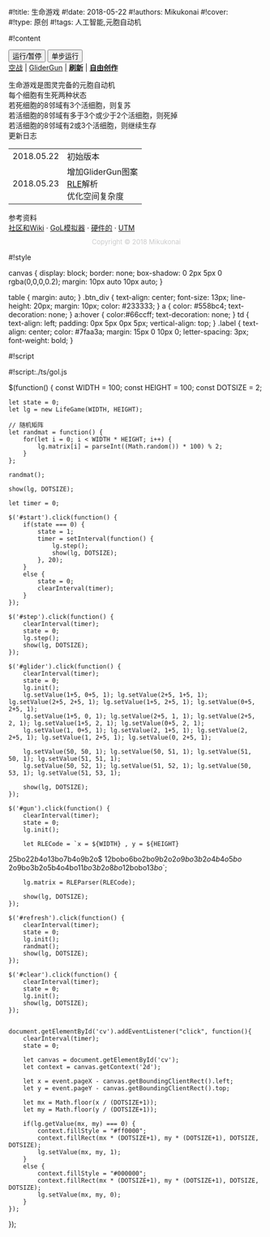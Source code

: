 
#!title:    生命游戏
#!date:     2018-05-22
#!authors:  Mikukonai
#!cover:    
#!type:     原创
#!tags:     人工智能,元胞自动机


#!content

<div class="btn_div"><button id="start" class="MikumarkButton">运行/暂停</button> <button id="step" class="MikumarkButton">单步运行</button></div>

<div class="btn_div"><a id="glider" href="#">空战</a> | <a id="gun" href="#">GliderGun</a> | <strong><a id="refresh" href="#">刷新</a></strong> | <strong><a id="clear" href="#">自由创作</a></strong></div>

<canvas id="cv" width="360" height="280"></canvas>

<div class="btn_div">生命游戏是图灵完备的元胞自动机<br>每个细胞有生死两种状态<br>若死细胞的8邻域有3个活细胞，则复苏<br>若活细胞的8邻域有多于3个或少于2个活细胞，则死掉<br>若活细胞的8邻域有2或3个活细胞，则继续生存</div>

<div class="btn_div"><div class="label">更新日志</div><table class="changelog"><tr><td>2018.05.22</td><td>初始版本</td></tr><tr><td>2018.05.23</td><td>增加GliderGun图案<br><a href="http://www.conwaylife.com/wiki/RLE">RLE</a>解析<br>优化空间复杂度</td></tr></table></div>

<div class="btn_div"><div class="label">参考资料</div><a href="http://conwaylife.com/">社区和Wiki</a> · <a href="http://beltoforion.de/article.php?a=game_of_life">GoL模拟器</a> · <a href="http://www.sparetimegizmos.com/Hardware/Life_Game.htm">硬件的</a> · <a href="http://www.igblan.free-online.co.uk/igblan/ca/index.html">UTM</a></div>

<div style="text-align: center;margin: 10px;font-size:13px;color:#cccccc;">Copyright &copy 2018 Mikukonai</div>

#!style

canvas {
    display: block;
    border: none;
    box-shadow: 0 2px 5px 0 rgba(0,0,0,0.2);
    margin: 10px auto 10px auto;
}

table {
    margin: auto;
}
.btn_div {
    text-align: center;
    font-size: 13px;
    line-height: 20px;
    margin: 10px;
    color: #233333;
}
a {
    color: #558bc4;
    text-decoration: none;
}
a:hover {
    color:#66ccff;
    text-decoration: none;
}
td {
    text-align: left;
    padding: 0px 5px 0px 5px;
    vertical-align: top;
}
.label {
    text-align: center;
    color: #7faa3a;
    margin: 15px 0 10px 0;
    letter-spacing: 3px;
    font-weight: bold;
}

#!script

#!script:./ts/gol.js

$(function() {
    const WIDTH = 100;
    const HEIGHT = 100;
    const DOTSIZE = 2;

    let state = 0;
    let lg = new LifeGame(WIDTH, HEIGHT);

    // 随机矩阵
    let randmat = function() {
        for(let i = 0; i < WIDTH * HEIGHT; i++) {
            lg.matrix[i] = parseInt((Math.random()) * 100) % 2;
        }
    };

    randmat();

    show(lg, DOTSIZE);

    let timer = 0;

    $('#start').click(function() {
        if(state === 0) {
            state = 1;
            timer = setInterval(function() {
                lg.step();
                show(lg, DOTSIZE);
            }, 20);
        }
        else {
            state = 0;
            clearInterval(timer);
        }
    });

    $('#step').click(function() {
        clearInterval(timer);
        state = 0;
        lg.step();
        show(lg, DOTSIZE);
    });

    $('#glider').click(function() {
        clearInterval(timer);
        state = 0;
        lg.init();
        lg.setValue(1+5, 0+5, 1); lg.setValue(2+5, 1+5, 1); lg.setValue(2+5, 2+5, 1); lg.setValue(1+5, 2+5, 1); lg.setValue(0+5, 2+5, 1);
        lg.setValue(1+5, 0, 1); lg.setValue(2+5, 1, 1); lg.setValue(2+5, 2, 1); lg.setValue(1+5, 2, 1); lg.setValue(0+5, 2, 1);
        lg.setValue(1, 0+5, 1); lg.setValue(2, 1+5, 1); lg.setValue(2, 2+5, 1); lg.setValue(1, 2+5, 1); lg.setValue(0, 2+5, 1);

        lg.setValue(50, 50, 1); lg.setValue(50, 51, 1); lg.setValue(51, 50, 1); lg.setValue(51, 51, 1);
        lg.setValue(50, 52, 1); lg.setValue(51, 52, 1); lg.setValue(50, 53, 1); lg.setValue(51, 53, 1);

        show(lg, DOTSIZE);
    });

    $('#gun').click(function() {
        clearInterval(timer);
        state = 0;
        lg.init();

        let RLECode = `x = ${WIDTH} , y = ${HEIGHT}
25bo$22b4o$13bo7b4o9b2o$
12bobo6bo2bo9b2o$2o9bo3b2o4b4o5bo$
2o9bo3b2o5b4o4bo$11bo3b2o8bo$12bobo$13bo$`;

        lg.matrix = RLEParser(RLECode);

        show(lg, DOTSIZE);
    });

    $('#refresh').click(function() {
        clearInterval(timer);
        state = 0;
        lg.init();
        randmat();
        show(lg, DOTSIZE);
    });

    $('#clear').click(function() {
        clearInterval(timer);
        state = 0;
        lg.init();
        show(lg, DOTSIZE);
    });

    
    document.getElementById('cv').addEventListener("click", function(){
        clearInterval(timer);
        state = 0;

        let canvas = document.getElementById('cv');
        let context = canvas.getContext('2d');

        let x = event.pageX - canvas.getBoundingClientRect().left;
        let y = event.pageY - canvas.getBoundingClientRect().top;
        
        let mx = Math.floor(x / (DOTSIZE+1));
        let my = Math.floor(y / (DOTSIZE+1));

        if(lg.getValue(mx, my) === 0) {
            context.fillStyle = "#ff0000";
            context.fillRect(mx * (DOTSIZE+1), my * (DOTSIZE+1), DOTSIZE, DOTSIZE);
            lg.setValue(mx, my, 1);
        }
        else {
            context.fillStyle = "#000000";
            context.fillRect(mx * (DOTSIZE+1), my * (DOTSIZE+1), DOTSIZE, DOTSIZE);
            lg.setValue(mx, my, 0);
        }
    });
});
